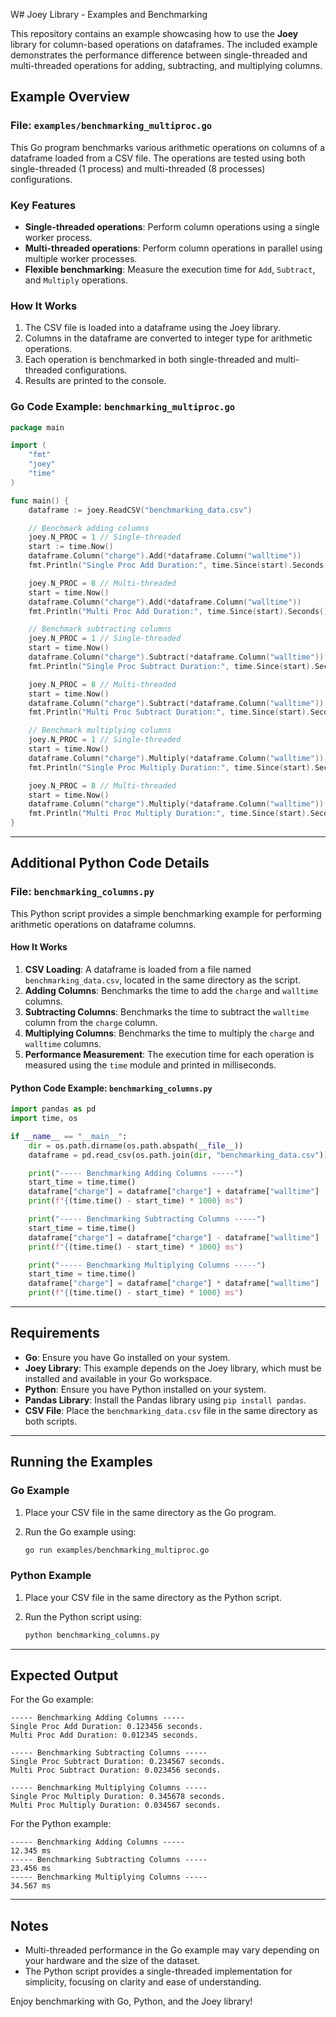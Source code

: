 
W# Joey Library - Examples and Benchmarking

This repository contains an example showcasing how to use the **Joey** library for column-based operations on dataframes. The included example demonstrates the performance difference between single-threaded and multi-threaded operations for adding, subtracting, and multiplying columns.

## Example Overview

### File: `examples/benchmarking_multiproc.go`

This Go program benchmarks various arithmetic operations on columns of a dataframe loaded from a CSV file. The operations are tested using both single-threaded (1 process) and multi-threaded (8 processes) configurations.

### Key Features
- **Single-threaded operations**: Perform column operations using a single worker process.
- **Multi-threaded operations**: Perform column operations in parallel using multiple worker processes.
- **Flexible benchmarking**: Measure the execution time for `Add`, `Subtract`, and `Multiply` operations.

### How It Works
1. The CSV file is loaded into a dataframe using the Joey library.
2. Columns in the dataframe are converted to integer type for arithmetic operations.
3. Each operation is benchmarked in both single-threaded and multi-threaded configurations.
4. Results are printed to the console.

### Go Code Example: `benchmarking_multiproc.go`
```go
package main

import (
    "fmt"
    "joey"
    "time"
)

func main() {
    dataframe := joey.ReadCSV("benchmarking_data.csv")

    // Benchmark adding columns
    joey.N_PROC = 1 // Single-threaded
    start := time.Now()
    dataframe.Column("charge").Add(*dataframe.Column("walltime"))
    fmt.Println("Single Proc Add Duration:", time.Since(start).Seconds(), "seconds.")

    joey.N_PROC = 8 // Multi-threaded
    start = time.Now()
    dataframe.Column("charge").Add(*dataframe.Column("walltime"))
    fmt.Println("Multi Proc Add Duration:", time.Since(start).Seconds(), "seconds.")

    // Benchmark subtracting columns
    joey.N_PROC = 1 // Single-threaded
    start = time.Now()
    dataframe.Column("charge").Subtract(*dataframe.Column("walltime"))
    fmt.Println("Single Proc Subtract Duration:", time.Since(start).Seconds(), "seconds.")

    joey.N_PROC = 8 // Multi-threaded
    start = time.Now()
    dataframe.Column("charge").Subtract(*dataframe.Column("walltime"))
    fmt.Println("Multi Proc Subtract Duration:", time.Since(start).Seconds(), "seconds.")

    // Benchmark multiplying columns
    joey.N_PROC = 1 // Single-threaded
    start = time.Now()
    dataframe.Column("charge").Multiply(*dataframe.Column("walltime"))
    fmt.Println("Single Proc Multiply Duration:", time.Since(start).Seconds(), "seconds.")

    joey.N_PROC = 8 // Multi-threaded
    start = time.Now()
    dataframe.Column("charge").Multiply(*dataframe.Column("walltime"))
    fmt.Println("Multi Proc Multiply Duration:", time.Since(start).Seconds(), "seconds.")
}
```

---

## Additional Python Code Details

### File: `benchmarking_columns.py`

This Python script provides a simple benchmarking example for performing arithmetic operations on dataframe columns.

#### How It Works
1. **CSV Loading**: A dataframe is loaded from a file named `benchmarking_data.csv`, located in the same directory as the script.
2. **Adding Columns**: Benchmarks the time to add the `charge` and `walltime` columns.
3. **Subtracting Columns**: Benchmarks the time to subtract the `walltime` column from the `charge` column.
4. **Multiplying Columns**: Benchmarks the time to multiply the `charge` and `walltime` columns.
5. **Performance Measurement**: The execution time for each operation is measured using the `time` module and printed in milliseconds.

#### Python Code Example: `benchmarking_columns.py`
```python
import pandas as pd
import time, os

if __name__ == "__main__":
    dir = os.path.dirname(os.path.abspath(__file__))
    dataframe = pd.read_csv(os.path.join(dir, "benchmarking_data.csv"))

    print("----- Benchmarking Adding Columns -----")
    start_time = time.time()
    dataframe["charge"] = dataframe["charge"] + dataframe["walltime"]
    print(f"{(time.time() - start_time) * 1000} ms")

    print("----- Benchmarking Subtracting Columns -----")
    start_time = time.time()
    dataframe["charge"] = dataframe["charge"] - dataframe["walltime"]
    print(f"{(time.time() - start_time) * 1000} ms")

    print("----- Benchmarking Multiplying Columns -----")
    start_time = time.time()
    dataframe["charge"] = dataframe["charge"] * dataframe["walltime"]
    print(f"{(time.time() - start_time) * 1000} ms")
```

---

## Requirements

- **Go**: Ensure you have Go installed on your system.
- **Joey Library**: This example depends on the Joey library, which must be installed and available in your Go workspace.
- **Python**: Ensure you have Python installed on your system.
- **Pandas Library**: Install the Pandas library using `pip install pandas`.
- **CSV File**: Place the `benchmarking_data.csv` file in the same directory as both scripts.

---

## Running the Examples

### Go Example
1. Place your CSV file in the same directory as the Go program.
2. Run the Go example using:

   ```sh
   go run examples/benchmarking_multiproc.go
   ```

### Python Example
1. Place your CSV file in the same directory as the Python script.
2. Run the Python script using:

   ```sh
   python benchmarking_columns.py
   ```

---

## Expected Output

For the Go example:

```
----- Benchmarking Adding Columns -----
Single Proc Add Duration: 0.123456 seconds.
Multi Proc Add Duration: 0.012345 seconds.

----- Benchmarking Subtracting Columns -----
Single Proc Subtract Duration: 0.234567 seconds.
Multi Proc Subtract Duration: 0.023456 seconds.

----- Benchmarking Multiplying Columns -----
Single Proc Multiply Duration: 0.345678 seconds.
Multi Proc Multiply Duration: 0.034567 seconds.
```

For the Python example:

```
----- Benchmarking Adding Columns -----
12.345 ms
----- Benchmarking Subtracting Columns -----
23.456 ms
----- Benchmarking Multiplying Columns -----
34.567 ms
```

---

## Notes
- Multi-threaded performance in the Go example may vary depending on your hardware and the size of the dataset.
- The Python script provides a single-threaded implementation for simplicity, focusing on clarity and ease of understanding.

Enjoy benchmarking with Go, Python, and the Joey library!